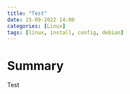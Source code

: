 ```yaml
---
title: "Test"
date: 15-09-2022 14:00
categories: [Linux]
tags: [linux, install, config, debian]
---
```


# Summary 
Test
